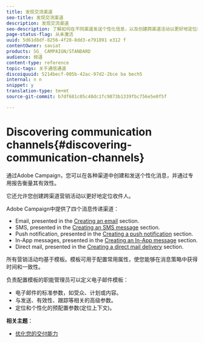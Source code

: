```yaml
---
title: 发现交流渠道
seo-title: 发现交流渠道
description: 发现交流渠道
seo-description: 了解如何在不同渠道发送个性化信息，以及创建跨渠道活动以更好地定位收件人。
page-status-flag: 从未激活
uuid: 5d61d8df-8256-4f28-8dd3-e791891 e312 f
contentOwner: saviat
products: SG_ CAMPAIGN/STANDARD
audience: 频道
content-type: reference
topic-tags: 关于通信通道
discoiquuid: 5214becf-005b-42ac-97d2-2bce ba bech5
internal: n n
snippet: y
translation-type: tm+mt
source-git-commit: b7df681c05c48dc1fc9873b1339fbc756e5e0f5f

---
```



# Discovering communication channels{#discovering-communication-channels}

通过Adobe Campaign，您可以在各种渠道中创建和发送个性化消息，并通过专用报告衡量其有效性。

它还允许您创建跨渠道营销活动以更好地定位收件人。

Adobe Campaign中提供了四个消息传递渠道：

* Email, presented in the [Creating an email](../../channels/using/creating-an-email.md) section.
* SMS, presented in the [Creating an SMS message](../../channels/using/creating-an-sms-message.md) section.
* Push notification, presented in the [Creating a push notification](../../channels/using/preparing-and-sending-a-push-notification.md) section.
* In-App messages, presented in the [Creating an In-App message](../../channels/using/about-in-app-messaging.md) section.
* Direct mail, presented in the [Creating a direct mail delivery](../../channels/using/creating-the-direct-mail.md) section.

所有营销活动均基于模板。模板可用于配置常用属性，使您能够在消息策略中获得时间和一致性。

负责配置模板的职能管理员可以定义电子邮件模板：

* 电子邮件的标准参数，如受众、计划或内容。
* 与发送、有效性、跟踪等相关的高级参数。
* 定位和个性化的预配置参数(定位上下文)。

**相关主题**：

* [优化您的交付能力](https://docs.campaign.adobe.com/doc/standard/getting_started/en/ACS_Deliverability.html)

